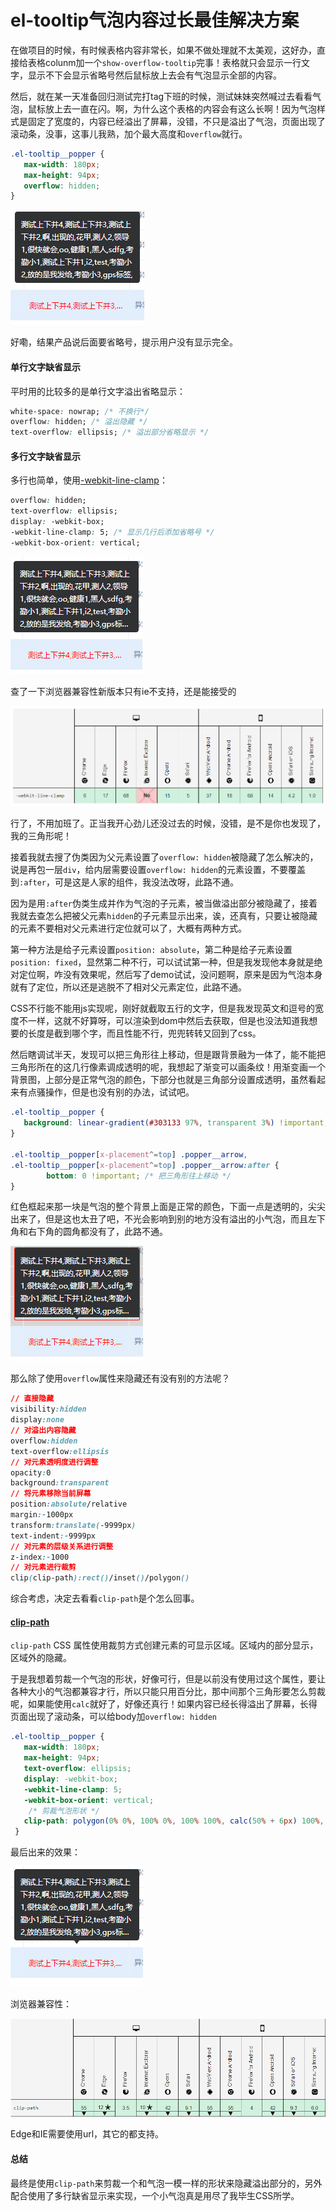 # el-tooltip气泡内容过长最佳解决方案

在做项目的时候，有时候表格内容非常长，如果不做处理就不太美观，这好办，直接给表格colunm加一个`show-overflow-tooltip`完事！表格就只会显示一行文字，显示不下会显示省略号然后鼠标放上去会有气泡显示全部的内容。



然后，就在某一天准备回归测试完打tag下班的时候，测试妹妹突然喊过去看看气泡，鼠标放上去一直在闪。啊，为什么这个表格的内容会有这么长啊！因为气泡样式是固定了宽度的，内容已经溢出了屏幕，没错，不只是溢出了气泡，页面出现了滚动条，没事，这事儿我熟，加个最大高度和`overflow`就行。

```css
.el-tooltip__popper {
   max-width: 180px;
   max-height: 94px;
   overflow: hidden;
}
```

![](pictures\tt_overflow.png)

好嘞，结果产品说后面要省略号，提示用户没有显示完全。

#### 单行文字缺省显示

平时用的比较多的是单行文字溢出省略显示：

```css
white-space: nowrap; /* 不换行*/
overflow: hidden; /* 溢出隐藏 */
text-overflow: ellipsis; /* 溢出部分省略显示 */
```

#### 多行文字缺省显示

多行也简单，使用[-webkit-line-clamp](https://developer.mozilla.org/zh-CN/docs/Web/CSS/-webkit-line-clamp)：

```css
overflow: hidden;
text-overflow: ellipsis;
display: -webkit-box;
-webkit-line-clamp: 5; /* 显示几行后添加省略号 */
-webkit-box-orient: vertical;
```

![](pictures\tt_sl.png)

查了一下浏览器兼容性新版本只有ie不支持，还是能接受的

<img src="pictures\tt_line_clamp.png"  />

行了，不用加班了。正当我开心劲儿还没过去的时候，没错，是不是你也发现了，我的三角形呢！



接着我就去搜了伪类因为父元素设置了`overflow: hidden`被隐藏了怎么解决的，说是再包一层`div`，给内层需要设置`overflow: hidden`的元素设置，不要覆盖到`:after`，可是这是人家的组件，我没法改呀，此路不通。



因为是用`:after`伪类生成并作为气泡的子元素，被当做溢出部分被隐藏了，接着我就去查怎么把被父元素`hidden`的子元素显示出来，诶，还真有，只要让被隐藏的元素不要相对父元素进行定位就可以了，大概有两种方式。



第一种方法是给子元素设置`position: absolute`，第二种是给子元素设置`position: fixed`，显然第二种不行，可以试试第一种，但是我发现他本身就是绝对定位啊，咋没有效果呢，然后写了demo试试，没问题啊，原来是因为气泡本身就有了定位，所以还是逃脱不了相对父元素定位，此路不通。



CSS不行能不能用js实现呢，刚好就截取五行的文字，但是我发现英文和逗号的宽度不一样，这就不好算呀，可以渲染到dom中然后去获取，但是也没法知道我想要的长度是截到哪个字，而且性能不行，兜兜转转又回到了css。



然后瞎调试半天，发现可以把三角形往上移动，但是跟背景融为一体了，能不能把三角形所在的这几行像素调成透明的呢，我想起了渐变可以画条纹！用渐变画一个背景图，上部分是正常气泡的颜色，下部分也就是三角部分设置成透明，虽然看起来有点骚操作，但是也没有别的办法，试试吧。

```css
.el-tooltip__popper {
   background: linear-gradient(#303133 97%, transparent 3%) !important;
}

.el-tooltip__popper[x-placement^=top] .popper__arrow,
.el-tooltip__popper[x-placement^=top] .popper__arrow:after {
		bottom: 0 !important; /* 把三角形往上移动 */
}
```

红色框起来那一块是气泡的整个背景上面是正常的颜色，下面一点是透明的，尖尖出来了，但是这也太丑了吧，不光会影响到别的地方没有溢出的小气泡，而且左下角和右下角的圆角都没有了，此路不通。

![](pictures\tt_liner.png)



那么除了使用`overflow`属性来隐藏还有没有别的方法呢？

```css
// 直接隐藏
visibility:hidden
display:none
// 对溢出内容隐藏
overflow:hidden
text-overflow:ellipsis
// 对元素透明度进行调整
opacity:0
background:transparent
// 将元素移除当前屏幕
position:absolute/relative
margin:-1000px
transform:translate(-9999px)
text-indent:-9999px
// 对元素的层级关系进行调整
z-index:-1000
// 对元素进行裁剪
clip(clip-path):rect()/inset()/polygon()
```

综合考虑，决定去看看`clip-path`是个怎么回事。

#### [clip-path](https://developer.mozilla.org/zh-CN/docs/Web/CSS/clip-path)

`clip-path` CSS 属性使用裁剪方式创建元素的可显示区域。区域内的部分显示，区域外的隐藏。

于是我想着剪裁一个气泡的形状，好像可行，但是以前没有使用过这个属性，要让各种大小的气泡都兼容才行，所以只能只用百分比，那中间那个三角形要怎么剪裁呢，如果能使用`calc`就好了，好像还真行！如果内容已经长得溢出了屏幕，长得页面出现了滚动条，可以给body加`overflow: hidden`

```css
.el-tooltip__popper {
   max-width: 180px;
   max-height: 94px;
   text-overflow: ellipsis;
   display: -webkit-box;
   -webkit-line-clamp: 5;
   -webkit-box-orient: vertical;
    /* 剪裁气泡形状 */
   clip-path: polygon(0% 0%, 100% 0%, 100% 100%, calc(50% + 6px) 100%, 50% calc(100% + 6px), calc(50% - 6px) 100%, 0% 100%);
 }
```

最后出来的效果：

![](pictures\tt_final.png)

浏览器兼容性：

![](pictures\tt_clip_path.png)

Edge和IE需要使用url，其它的都支持。

#### 总结

最终是使用`clip-path`来剪裁一个和气泡一模一样的形状来隐藏溢出部分的，另外配合使用了多行缺省显示来实现，一个小气泡真是用尽了我毕生CSS所学。